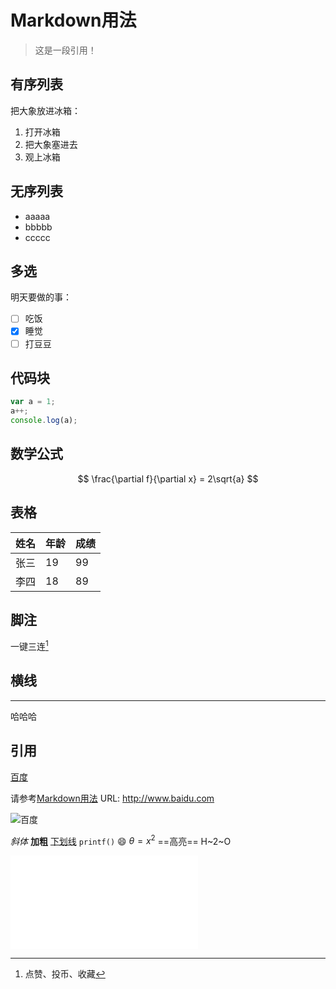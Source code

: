 # Markdown用法

> 这是一段引用！

## 有序列表
把大象放进冰箱：
1. 打开冰箱
2. 把大象塞进去
3. 观上冰箱
   
## 无序列表
- aaaaa
- bbbbb
- ccccc

## 多选
明天要做的事：
- [ ] 吃饭
- [x] 睡觉
- [ ] 打豆豆

## 代码块
```js
var a = 1;
a++;
console.log(a);
```

## 数学公式
$$
\frac{\partial f}{\partial x} = 2\sqrt{a}
$$

## 表格
|姓名|年龄|成绩|
|:---|:---|:---|
|张三|19|99|
|李四|18|89|

## 脚注
一键三连[^三连]
[^三连]: 点赞、投币、收藏

## 横线
---
哈哈哈

## 引用
[百度](www.baidu.com"一个搜索引擎")

<!-- [百度](id)，[百度](id)，[百度](id) -->
<!-- [id]: baidu.com"一个搜索引擎" -->

请参考[Markdown用法](#Markdown用法)
URL: 
http://www.baidu.com

![百度](https://www.baidu.com/img/pcd_e7aeae7e7e413139a48047d2ebcd1ce9.gif)

*斜体* **加粗** <u>下划线</u> `printf()`
:smile: $\theta=x^2$ ==高亮== H~2~O


<iframe src="//player.bilibili.com/player.html?aid=327623069&bvid=BV1JA411h7Gw&cid=171385214&page=1" scrolling="no" border="0" frameborder="no" framespacing="0" allowfullscreen="true"> </iframe>